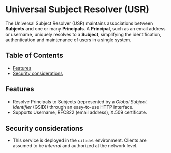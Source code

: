 # Universal Subject Resolver (USR)

The Universal Subject Resolver (USR) maintains associations between **Subjects**
and one or many **Principals**. A **Principal**, such as an email address or username,
uniquely resolves to a **Subject**, simplifying the identification, authentication
and maintenance of users in a single system.

## Table of Contents

- [Features](#features)
- [Security considerations](#security-considerations)

## Features
- Resolve Principals to Subjects (represented by a *Global Subject Identifier* (GSID))
  through an easy-to-use HTTP interface.
- Supports Username, RFC822 (email address), X.509 certificate.

## Security considerations
- This service is deployed in the `citadel` environment. Clients are assumed
  to be *internal* and authorized at the network level.
